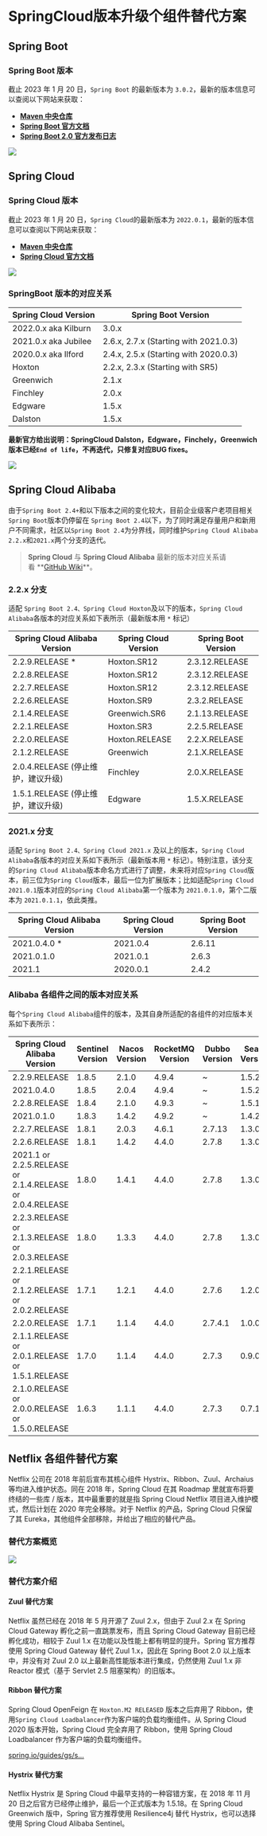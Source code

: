 # SpringCloud版本升级个组件替代方案

Spring Boot
-----------

### Spring Boot 版本

截止 2023 年 1 月 20 日，`Spring Boot` 的最新版本为 `3.0.2`，最新的版本信息可以查阅以下网站来获取：

*   **[Maven 中央仓库](https://link.juejin.cn/?target=https%3A%2F%2Fmvnrepository.com%2Fartifact%2Forg.springframework.boot%2Fspring-boot-dependencies "https://mvnrepository.com/artifact/org.springframework.boot/spring-boot-dependencies")**
*   **[Spring Boot 官方文档](https://link.juejin.cn/?target=https%3A%2F%2Fspring.io%2Fprojects%2Fspring-boot%23learn "https://spring.io/projects/spring-boot#learn")**
*   **[Spring Boot 2.0 官方发布日志](https://link.juejin.cn/?target=https%3A%2F%2Fgithub.com%2Fspring-projects%2Fspring-boot%2Fwiki%2FSpring-Boot-2.0-Release-Notes "https://github.com/spring-projects/spring-boot/wiki/Spring-Boot-2.0-Release-Notes")**

![](_assets/f3ecbe7e6dd543a1acea0fe60cc3e028~tplv-k3u1fbpfcp-zoom-in-crop-mark!1512!0!0!0.awebp.webp)

[](https://link.juejin.cn/?target=https%3A%2F%2Fwww.techgrow.cn%2Fposts%2F88441946.html%23Spring-Cloud "https://www.techgrow.cn/posts/88441946.html#Spring-Cloud")Spring Cloud
------------------------------------------------------------------------------------------------------------------------------------------------------------------------------

### Spring Cloud 版本

截止 2023 年 1 月 20 日，`Spring Cloud`的最新版本为 `2022.0.1`，最新的版本信息可以查阅以下网站来获取：

*   **[Maven 中央仓库](https://link.juejin.cn/?target=https%3A%2F%2Fmvnrepository.com%2Fartifact%2Forg.springframework.cloud%2Fspring-cloud-dependencies "https://mvnrepository.com/artifact/org.springframework.cloud/spring-cloud-dependencies")**
*   **[Spring Cloud 官方文档](https://link.juejin.cn/?target=https%3A%2F%2Fspring.io%2Fprojects%2Fspring-cloud%23learn "https://spring.io/projects/spring-cloud#learn")**

![](_assets/d72c20d09bec4434be5eb12d4752e8ee~tplv-k3u1fbpfcp-zoom-in-crop-mark!1512!0!0!0.awebp.webp)

### SpringBoot 版本的对应关系

| Spring Cloud Version | Spring Boot Version |
| --- | --- |
| 2022.0.x aka Kilburn | 3.0.x |
| 2021.0.x aka Jubilee | 2.6.x, 2.7.x (Starting with 2021.0.3) |
| 2020.0.x aka Ilford | 2.4.x, 2.5.x (Starting with 2020.0.3) |
| Hoxton | 2.2.x, 2.3.x (Starting with SR5) |
| Greenwich | 2.1.x |
| Finchley | 2.0.x |
| Edgware | 1.5.x |
| Dalston | 1.5.x |

**最新官方给出说明：SpringCloud Dalston，Edgware，Finchely，Greenwich版本已经`End of life`，不再迭代，只修复对应BUG fixes。** 

![](_assets/f3a72b1b8ccf493abfb3a3db001d3508~tplv-k3u1fbpfcp-zoom-in-crop-mark!1512!0!0!0.awebp.webp)

Spring Cloud Alibaba
--------------------

由于`Spring Boot 2.4+`和以下版本之间的变化较大，目前企业级客户老项目相关`Spring Boot`版本仍停留在 `Spring Boot 2.4`以下，为了同时满足存量用户和新用户不同需求，社区以`Spring Boot 2.4`为分界线，同时维护`Spring Cloud Alibaba 2.2.x`和`2021.x`两个分支的迭代。

> **Spring Cloud** 与 **Spring Cloud Alibaba** 最新的版本对应关系请看 **[GitHub Wiki](https://link.juejin.cn/?target=https%3A%2F%2Fgithub.com%2Falibaba%2Fspring-cloud-alibaba%2Fwiki%2F%25E7%2589%2588%25E6%259C%25AC%25E8%25AF%25B4%25E6%2598%258E "https://github.com/alibaba/spring-cloud-alibaba/wiki/%E7%89%88%E6%9C%AC%E8%AF%B4%E6%98%8E")**。

### [](https://link.juejin.cn/?target=https%3A%2F%2Fwww.techgrow.cn%2Fposts%2F88441946.html%232-2-x-%25E5%2588%2586%25E6%2594%25AF "https://www.techgrow.cn/posts/88441946.html#2-2-x-%E5%88%86%E6%94%AF")2.2.x 分支

适配 `Spring Boot 2.4、Spring Cloud Hoxton`及以下的版本，`Spring Cloud Alibaba`各版本的对应关系如下表所示（最新版本用 `*` 标记）

| Spring Cloud Alibaba Version | Spring Cloud Version | Spring Boot Version |
| --- | --- | --- |
| 2.2.9.RELEASE * | Hoxton.SR12 | 2.3.12.RELEASE |
| 2.2.8.RELEASE | Hoxton.SR12 | 2.3.12.RELEASE |
| 2.2.7.RELEASE | Hoxton.SR12 | 2.3.12.RELEASE |
| 2.2.6.RELEASE | Hoxton.SR9 | 2.3.2.RELEASE |
| 2.1.4.RELEASE | Greenwich.SR6 | 2.1.13.RELEASE |
| 2.2.1.RELEASE | Hoxton.SR3 | 2.2.5.RELEASE |
| 2.2.0.RELEASE | Hoxton.RELEASE | 2.2.X.RELEASE |
| 2.1.2.RELEASE | Greenwich | 2.1.X.RELEASE |
| 2.0.4.RELEASE (停止维护，建议升级) | Finchley | 2.0.X.RELEASE |
| 1.5.1.RELEASE (停止维护，建议升级) | Edgware | 1.5.X.RELEASE |

### 2021.x 分支

适配 `Spring Boot 2.4、Spring Cloud 2021.x` 及以上的版本，`Spring Cloud Alibaba`各版本的对应关系如下表所示（最新版本用 `*` 标记）。特别注意，该分支的`Spring Cloud Alibaba`版本命名方式进行了调整，未来将对应`Spring Cloud`版本，前三位为`Spring Cloud`版本，最后一位为扩展版本；比如适配`Spring Cloud 2021.0.1`版本对应的`Spring Cloud Alibaba`第一个版本为 `2021.0.1.0`，第个二版本为 `2021.0.1.1`，依此类推。

| Spring Cloud Alibaba Version | Spring Cloud Version | Spring Boot Version |
| --- | --- | --- |
| 2021.0.4.0 * | 2021.0.4 | 2.6.11 |
| 2021.0.1.0 | 2021.0.1 | 2.6.3 |
| 2021.1 | 2020.0.1 | 2.4.2 |

### Alibaba 各组件之间的版本对应关系

每个`Spring Cloud Alibaba`组件的版本，及其自身所适配的各组件的对应版本关系如下表所示：

| Spring Cloud Alibaba Version | Sentinel Version | Nacos Version | RocketMQ Version | Dubbo Version | Seata Version |
| --- | --- | --- | --- | --- | --- |
| 2.2.9.RELEASE | 1.8.5 | 2.1.0 | 4.9.4 | ~ | 1.5.2 |
| 2021.0.4.0 | 1.8.5 | 2.0.4 | 4.9.4 | ~ | 1.5.2 |
| 2.2.8.RELEASE | 1.8.4 | 2.1.0 | 4.9.3 | ~ | 1.5.1 |
| 2021.0.1.0 | 1.8.3 | 1.4.2 | 4.9.2 | ~ | 1.4.2 |
| 2.2.7.RELEASE | 1.8.1 | 2.0.3 | 4.6.1 | 2.7.13 | 1.3.0 |
| 2.2.6.RELEASE | 1.8.1 | 1.4.2 | 4.4.0 | 2.7.8 | 1.3.0 |
| 2021.1 or 2.2.5.RELEASE or 2.1.4.RELEASE or 2.0.4.RELEASE | 1.8.0 | 1.4.1 | 4.4.0 | 2.7.8 | 1.3.0 |
| 2.2.3.RELEASE or 2.1.3.RELEASE or 2.0.3.RELEASE | 1.8.0 | 1.3.3 | 4.4.0 | 2.7.8 | 1.3.0 |
| 2.2.1.RELEASE or 2.1.2.RELEASE or 2.0.2.RELEASE | 1.7.1 | 1.2.1 | 4.4.0 | 2.7.6 | 1.2.0 |
| 2.2.0.RELEASE | 1.7.1 | 1.1.4 | 4.4.0 | 2.7.4.1 | 1.0.0 |
| 2.1.1.RELEASE or 2.0.1.RELEASE or 1.5.1.RELEASE | 1.7.0 | 1.1.4 | 4.4.0 | 2.7.3 | 0.9.0 |
| 2.1.0.RELEASE or 2.0.0.RELEASE or 1.5.0.RELEASE | 1.6.3 | 1.1.1 | 4.4.0 | 2.7.3 | 0.7.1 |

Netflix 各组件替代方案
---------------

Netflix 公司在 2018 年前后宣布其核心组件 Hystrix、Ribbon、Zuul、Archaius 等均进入维护状态。同在 2018 年，Spring Cloud 在其 Roadmap 里就宣布将要终结的一些库 / 版本，其中最重要的就是指 Spring Cloud Netflix 项目进入维护模式，然后计划在 2020 年完全移除。对于 Netflix 的产品，Spring Cloud 只保留了其 Eureka，其他组件全部移除，并给出了相应的替代产品。

### 替代方案概览

![](_assets/070bb4134e6f461fa66e7b5a73bffd68~tplv-k3u1fbpfcp-zoom-in-crop-mark!1512!0!0!0.awebp.webp)

### 替代方案介绍

#### Zuul 替代方案

Netflix 虽然已经在 2018 年 5 月开源了 Zuul 2.x，但由于 Zuul 2.x 在 Spring Cloud Gateway 孵化之前一直跳票发布，而且 Spring Cloud Gateway 目前已经孵化成功，相较于 Zuul 1.x 在功能以及性能上都有明显的提升。Spring 官方推荐使用 Spring Cloud Gateway 替代 Zuul 1.x，因此在 Spring Boot 2.0 以上版本中，并没有对 Zuul 2.0 以上最新高性能版本进行集成，仍然使用 Zuul 1.x 非 Reactor 模式（基于 Servlet 2.5 阻塞架构）的旧版本。

#### Ribbon 替代方案

Spring Cloud OpenFeign 在 `Hoxton.M2 RELEASED` 版本之后弃用了 Ribbon，使用`Spring Cloud Loadbalancer`作为客户端的负载均衡组件。从 Spring Cloud 2020 版本开始，Spring Cloud 完全弃用了 Ribbon，使用 Spring Cloud Loadbalancer 作为客户端的负载均衡组件。

[spring.io/guides/gs/s…](https://link.juejin.cn/?target=https%3A%2F%2Fspring.io%2Fguides%2Fgs%2Fspring-cloud-loadbalancer%2F "https://spring.io/guides/gs/spring-cloud-loadbalancer/")

#### Hystrix 替代方案

Netflix Hystrix 是 Spring Cloud 中最早支持的一种容错方案，在 2018 年 11 月 20 日之后官方已经停止维护，最后一个正式版本为 1.5.18。在 Spring Cloud Greenwich 版中，Spring 官方推荐使用 Resilience4j 替代 Hystrix，也可以选择使用 Spring Cloud Alibaba Sentinel。